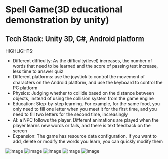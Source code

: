 # Spell Game(3D educational demonstration by unity)
## Tech Stack: Unity 3D, C#, Android platform
HIGHLIGHTS:
-	Different difficulty: As the difficulty(level) increases, the number of words that need to be learned and the score of passing test increase, less time to answer quiz
-	Different platforms: use the joystick to control the movement of characters on the Android platform, and use the keyboard to control the PC platform
-	Physics: Judging whether to collide based on the distance between objects, instead of using the collision system from the game engine
-	Education: Step-by-step learning. For example, for the same food, you only need to fill one letter when you meet it for the first time, and you need to fill two letters for the second time, increasingly
-	AI: a NPC follows the player. Different animations are played when the player learns new words or fails, and there is text feedback on the screen
-	Expansion: The game has resource data configuration. If you want to add, delete or modify the words you learn, you can quickly modify them

![image](https://github.com/alexwanghr/3D-demonstration-by-unity/assets/35168184/972592e8-9224-4cb6-8c8a-e7831cde3e7e)
![image](https://github.com/alexwanghr/3D-demonstration-by-unity/assets/35168184/c19d630e-0b3b-4a9e-ba28-b21c5c7a8260)
![image](https://github.com/alexwanghr/3D-demonstration-by-unity/assets/35168184/e10f1a1a-fed8-4c8c-b737-86eee1f9ce88)
![image](https://github.com/alexwanghr/3D-demonstration-by-unity/assets/35168184/2201cdc5-545c-477e-8008-a09b70ab1f7c)
![image](https://github.com/alexwanghr/3D-demonstration-by-unity/assets/35168184/a4702a1b-8a77-4303-b447-8c1cc05f71bb)
